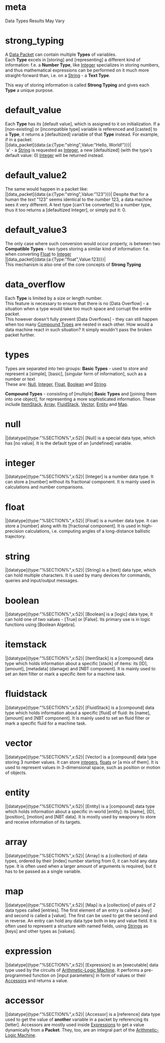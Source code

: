# meta
Data Types
Results May Vary

# strong_typing
A [Data Packet](data_main.md) can contain multiple **Types** of variables.  
Each **Type** excels in [storing] and [representing] a different kind of information: f.e. a **Number Type**, like [Integer](#integer) specializes in storing numbers, and thus mathematical expressions can be performed on it much more straight-forward than, i.e. on a [String](#string) - a **Text Type**.  

This way of storing information is called **Strong Typing** and gives each **Type** a unique purpose.    

# default_value
Each **Type** has its [default value], which is assigned to it on initialization. 
If a [non-existing] or [incompatible type] variable is referenced and [casted] to a **Type**, it returns a [defaultized] variable of that **Type** instead.
For example, if in a packet:  
|[data_packet]{data:{a:{Type:"string",Value:"Hello, World!"}}}|  
'a' - a [String](#string) is requested as [Integer](#integer), a new [defaultized] (with the type's default value: 0) [Integer](#integer) will be returned instead.

# default_value2
The same would happen in a packet like:  
|[data_packet]{data:{a:{Type:"string",Value:"123"}}}|
Despite that for a human the *text* "123" seems identical to the *number* 123, a data machine sees it very different. A text type [can't be converted] to a number type, thus it too returns a [defaultized Integer], or simply put it: 0.

# default_value3
The only case where such conversion would occur properly, is between two **Compatible Types** - two types storing a similar kind of information: f.e. when converting [Float](#float) to [Integer](#integer)  
|[data_packet]{data:{a:{Type:"float",Value:123}}}|  
This mechanism is also one of the core concepts of **Strong Typing**

# data_overflow
Each **Type** is limited by a size or length number.  
This feature is necessary to ensure that there is no [Data Overflow] - a situation when a type would take too much space and corrupt the entire packet.  
This however doesn't fully prevent [Data Overflows] - they can still happen when too many [Compound Types](#types) are nested in each other.
How would a data machine react in such situation? It simply wouldn't pass the broken packet further. 

# types
Types are separated into two groups: 
**Basic Types** - used to store and represent a [simple], [basic], [singular form of information], such as a number or text  
These are: [Null](#null), [Integer](#integer), [Float](#float), [Boolean](#boolean) and [String](#string).

**Compound Types** - consisting of [multiple] **Basic Types** and [joining them into one object], for representing a more sophisticated information.
These include [ItemStack](#itemstack), [Array](#array), [FluidStack](#fluidstack), [Vector](#vector), [Entity](#entity) and [Map](#map).


# null
|[datatype]{type:"%SECTION%",x:52}|
[Null] is a special data type, which has [no value]. 
It is the default type of an [undefined] variable.

# integer
|[datatype]{type:"%SECTION%",x:52}|
[Integer] is a number data type. It can store a [number] without its fractional component. 
It is mainly used in calculations and number comparisons.

# float
|[datatype]{type:"%SECTION%",x:52}|
[Float] is a number data type. It can store a [number] along with its [fractional component].
It is used in high-precision calculations, i.e. computing angles of a long-distance ballistic trajectory.

# string
|[datatype]{type:"%SECTION%",x:52}|
[String] is a [text] data type, which can hold multiple characters. 
It is used by many devices for commands, queries and input/output messages.

# boolean
|[datatype]{type:"%SECTION%",x:52}|
[Boolean] is a [logic] data type, it can hold one of two values - [True] or [False]. 
Its primary use is in logic functions using [Boolean Algebra].

# itemstack
|[datatype]{type:"%SECTION%",x:52}|
[ItemStack] is a [compound] data type which holds information about a specific [stack] of items: its [ID], [amount], [metadata] (damage) and [NBT component].
It is mainly used to set an item filter or mark a specific item for a machine task.

# fluidstack
|[datatype]{type:"%SECTION%",x:52}|
[FluidStack] is a [compound] data type which holds information about a specific [fluid] of fluid: its [name], [amount] and [NBT component].
It is mainly used to set an fluid filter or mark a specific fluid for a machine task.

# vector
|[datatype]{type:"%SECTION%",x:52}|
[Vector] is a [compound] data type storing 3 number values. It can store [integers](#integer), [floats](#float) or [a mix of them].
It is used to represent values in 3-dimensional space, such as position or motion of objects.

# entity
|[datatype]{type:"%SECTION%",x:52}|
[Entity] is a [compound] data type which holds information about a specific in-world [entity]: its [name], [ID], [position], [motion] and [NBT data].
It is mostly used by weaponry to store and receive information of its targets. 

# array
|[datatype]{type:"%SECTION%",x:52}|
[Array] is a [collection] of data types, ordered by their [index] number starting from 0, it can hold any data type.
It is often used when a larger amount of arguments is required, but it has to be passed as a single variable.

# map
|[datatype]{type:"%SECTION%",x:52}|
[Map] is a [collection] of pairs of 2 data types called [entries].
The first element of an entry is called a [key] and second is called a [value].
The first can be used to get the second and in reverse.
An entry can hold any data type both in key and value field.
It is often used to represent a structure with named fields, using [Strings](#string) as [keys] and other types as [values].

# expression
|[datatype]{type:"%SECTION%",x:52}|
[Expression] is an [executable] data type used by the circuits of [Arithmetic-Logic Machine](arithmetic_logic_machine). 
It performs a pre-programmed function on [input parameters] in form of values or their [Accessors](#accessor) and returns a value.

# accessor
|[datatype]{type:"%SECTION%",x:52}|
[Accessor] is a [reference] data type used to get the value of **another** variable in a packet by referencing its [letter]. 
Accessors are mostly used inside [Expressions](#expression) to get a value dynamically from a **Packet**. 
They, too, are an integral part of the [Arithmetic-Logic Machine](arithmetic_logic_machine).